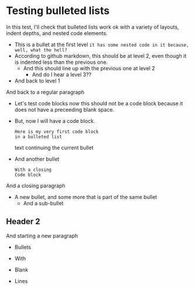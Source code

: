 # Testing bulleted lists

In this test, I'll check that bulleted lists work ok with a 
variety of layouts, indent depths, and nested code elements.

  * This is a bullet at the first level `it
    has some nested code in it because, well, what the hell?`
 * According to github markdown, this should be at level 2, even
   though it is indented less than the previous one.
     * And this should line up with the previous one at level 2
        * And do I hear a level 3??
  * And back to level 1

And back to a regular paragraph

  * Let's test code blocks now
         this should not be a code block because it does not have
         a preceeding blank space.
  * But, now I will have a code block.

        Here is my very first code block 
        in a bulleted list
  
    text continuing the current bullet
  * And another bullet
   
        With a closing
        Code block

And a closing paragraph

  * A new bullet,
and some more that is part of the same bullet
    * And a sub-bullet
## Header 2
And starting a new paragraph

  * Bullets
  
  * With 
  
  * Blank
  
  * Lines
    
    
        